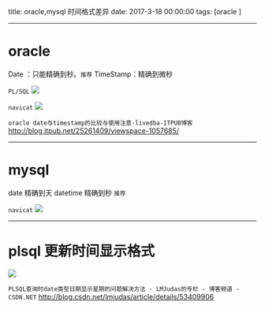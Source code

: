 title: oracle,mysql 时间格式差异
date: 2017-3-18 00:00:00
tags: [oracle ]


---


# oracle
Date ：只能精确到秒。`推荐`
TimeStamp：精确到微秒


`PL/SQL`
![]( http://7xnbs3.com1.z0.glb.clouddn.com/17-5-31/85760702.jpg)



`navicat`
![](http://7xnbs3.com1.z0.glb.clouddn.com/17-5-31/65780430.jpg)

 
`oracle date与timestamp的比较与使用注意-livedba-ITPUB博客`
http://blog.itpub.net/25261409/viewspace-1057685/


---
# mysql
date            精确到天
datetime     精确到秒  `推荐`


`navicat`
![]( http://7xnbs3.com1.z0.glb.clouddn.com/17-5-31/57189723.jpg)


---

# plsql 更新时间显示格式
![](http://7xnbs3.com1.z0.glb.clouddn.com/17-5-31/29537999.jpg)



`PLSQL查询时date类型日期显示星期的问题解决方法 - LMJudas的专栏 - 博客频道 - CSDN.NET`
http://blog.csdn.net/lmjudas/article/details/53409906


 
